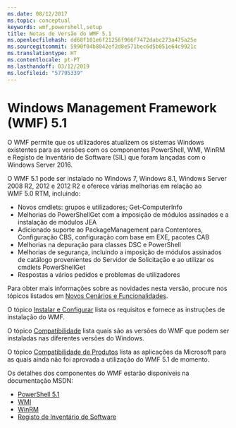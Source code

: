 ```yaml
---
ms.date: 08/12/2017
ms.topic: conceptual
keywords: wmf,powershell,setup
title: Notas de Versão do WMF 5.1
ms.openlocfilehash: dd68f101e6f21256f966f7472dabc273a475a25e
ms.sourcegitcommit: 5990f04b8042ef2d8e571bec6d5b051e64c9921c
ms.translationtype: HT
ms.contentlocale: pt-PT
ms.lasthandoff: 03/12/2019
ms.locfileid: "57795339"
---
```

# <a name="windows-management-framework-wmf-51"></a>Windows Management Framework (WMF) 5.1

O WMF permite que os utilizadores atualizem os sistemas Windows existentes para as versões com os componentes PowerShell, WMI, WinRM e Registo de Inventário de Software (SIL) que foram lançadas com o Windows Server 2016.

O WMF 5.1 pode ser instalado no Windows 7, Windows 8.1, Windows Server 2008 R2, 2012 e 2012 R2 e oferece várias melhorias em relação ao WMF 5.0 RTM, incluindo:

- Novos cmdlets: grupos e utilizadores; Get-ComputerInfo
- Melhorias do PowerShellGet com a imposição de módulos assinados e a instalação de módulos JEA
- Adicionado suporte ao PackageManagement para Contentores, Configuração CBS, configuração com base em EXE, pacotes CAB
- Melhorias na depuração para classes DSC e PowerShell
- Melhorias de segurança, incluindo a imposição de módulos assinados de catálogo provenientes do Servidor de Solicitação e ao utilizar os cmdlets PowerShellGet
- Respostas a vários pedidos e problemas de utilizadores

Para obter mais informações sobre as novidades nesta versão, procure nos tópicos listados em [Novos Cenários e Funcionalidades](https://docs.microsoft.com/powershell/wmf/5.1/scenarios-features).

O tópico [Instalar e Configurar](https://docs.microsoft.com/powershell/wmf/5.1/install-configure) lista os requisitos e fornece as instruções de instalação do WMF.

O tópico [Compatibilidade](https://docs.microsoft.com/powershell/wmf/5.1/compatibility) lista quais são as versões do WMF que podem ser instaladas nas diferentes versões do Windows.

O tópico [Compatibilidade de Produtos](https://docs.microsoft.com/powershell/wmf/5.1/productincompat) lista as aplicações da Microsoft para as quais ainda não foi aprovada a utilização do WMF 5.1 de momento.

Os detalhes dos componentes do WMF estarão disponíveis na documentação MSDN:

- [PowerShell 5.1](https://docs.microsoft.com/powershell/)
- [WMI](https://msdn.microsoft.com/library/jj152383(v=vs.85).aspx)
- [WinRM](https://msdn.microsoft.com/library/aa384426(v=vs.85).aspx)
- [Registo de Inventário de Software](https://technet.microsoft.com/library/dn383584(v=ws.11).aspx)
